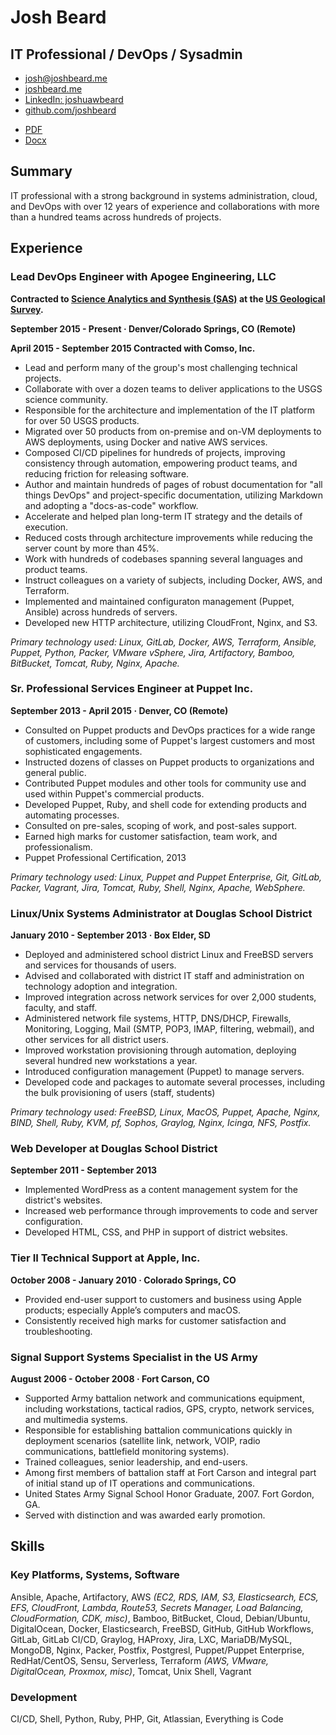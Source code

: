 <div id="heading" markdown="1">

<div id="name" markdown="1">

# Josh Beard

## IT Professional / DevOps / Sysadmin

</div>

<div id="contact_details" markdown="1">

* <i class="fas fa-fw fa-envelope"></i>[josh@joshbeard.me](mailto:josh@joshbeard.me)
* <i class="fas fa-globe-americas"></i>[joshbeard.me](https://joshbeard.me)
* <i class="fab fa-fw fa-linkedin"></i>[LinkedIn: joshuawbeard](https://www.linkedin.com/in/joshuawbeard/)
* <i class="fab fa-fw fa-github"></i>[github.com/joshbeard](https://github.com/joshbeard/)

<div id="other_formats" markdown="1">

* <i class="fas fa-fw fa-file-pdf"></i>[PDF](https://joshbeard.me/resume/Josh-Beard-Resume.pdf)
* <i class="fas fa-fw fa-file-word"></i>[Docx](https://joshbeard.me/resume/Josh-Beard-Resume.docx)

</div>


</div>

<div class="clear"></div>

</div>

<div id="resume_content" markdown="1">

<section markdown="1">

## Summary

<div class="section_content" markdown="1">

IT professional with a strong background in systems administration, cloud, and DevOps with over 12 years of experience and collaborations with more than a hundred teams across hundreds of projects.

</div>

<div class="clear"></div>

</section>

<section markdown="1">

## Experience

<div class="section_content" markdown="1">

<article class="job" markdown="1">

### Lead DevOps Engineer with Apogee Engineering, LLC

__Contracted to [Science Analytics and Synthesis (SAS)](https://www.usgs.gov/core-science-systems/science-analytics-and-synthesis/)
at the [US Geological Survey](https://www.usgs.gov/).__

__September 2015 - Present &middot; Denver/Colorado Springs, CO (Remote)__

__April 2015 - September 2015 Contracted with Comso, Inc.__

* Lead and perform many of the group's most challenging technical projects.
* Collaborate with over a dozen teams to deliver applications to the USGS science community.
* Responsible for the architecture and implementation of the IT platform for over 50 USGS products.
* Migrated over 50 products from on-premise and on-VM deployments to AWS deployments, using Docker and native AWS services.
* Composed CI/CD pipelines for hundreds of projects, improving consistency through automation, empowering product teams, and reducing friction for releasing software.
* Author and maintain hundreds of pages of robust documentation for "all things DevOps" and project-specific documentation, utilizing Markdown and adopting a "docs-as-code" workflow.
* Accelerate and helped plan long-term IT strategy and the details of execution.
* Reduced costs through architecture improvements while reducing the server count by more than 45%.
* Work with hundreds of codebases spanning several languages and product teams.
* Instruct colleagues on a variety of subjects, including Docker, AWS, and Terraform.
* Implemented and maintained configuraton management (Puppet, Ansible) across hundreds of servers.
* Developed new HTTP architecture, utilizing CloudFront, Nginx, and S3.

_Primary technology used: Linux, GitLab, Docker, AWS, Terraform, Ansible, Puppet,
Python, Packer, VMware vSphere, Jira, Artifactory, Bamboo, BitBucket, Tomcat,
Ruby, Nginx, Apache._

</article>

<article class="job" markdown="1">

### Sr. Professional Services Engineer at Puppet Inc.

__September 2013 - April 2015 &middot; Denver, CO (Remote)__

* Consulted on Puppet products and DevOps practices for a wide range of customers, including some of Puppet's largest customers and most sophisticated engagements.
* Instructed dozens of classes on Puppet products to organizations and general public.
* Contributed Puppet modules and other tools for community use and used within Puppet's commercial products.
* Developed Puppet, Ruby, and shell code for extending products and automating processes.
* Consulted on pre-sales, scoping of work, and post-sales support.
* Earned high marks for customer satisfaction, team work, and professionalism.
* Puppet Professional Certification, 2013

_Primary technology used: Linux, Puppet and Puppet Enterprise, Git, GitLab,
Packer, Vagrant, Jira, Tomcat, Ruby, Shell, Nginx, Apache, WebSphere._

</article>

<article class="job" markdown="1">

### Linux/Unix Systems Administrator at Douglas School District

__January 2010 - September 2013 &middot; Box Elder, SD__

* Deployed and administered school district Linux and FreeBSD servers and services for thousands of users.
* Advised and collaborated with district IT staff and administration on technology adoption and integration.
* Improved integration across network services for over 2,000 students, faculty, and staff.
* Administered network file systems, HTTP, DNS/DHCP, Firewalls, Monitoring, Logging, Mail (SMTP, POP3, IMAP, filtering, webmail), and other services for all district users.
* Improved workstation provisioning through automation, deploying several hundred new workstations a year.
* Introduced configuration management (Puppet) to manage servers.
* Developed code and packages to automate several processes, including the bulk provisioning of users (staff, students)

_Primary technology used: FreeBSD, Linux, MacOS, Puppet, Apache, Nginx, BIND,
Shell, Ruby, KVM, pf, Sophos, Graylog, Nginx, Icinga, NFS, Postfix._

</article>

<article class="job" markdown="1">

### Web Developer at Douglas School District

__September 2011 - September 2013__

* Implemented WordPress as a content management system for the district's websites.
* Increased web performance through improvements to code and server configuration.
* Developed HTML, CSS, and PHP in support of district websites.

</article>

<article class="job" markdown="1">

### Tier II Technical Support at Apple, Inc.

__October 2008 - January 2010 &middot; Colorado Springs, CO__

* Provided end-user support to customers and business using
Apple products; especially Apple’s computers and macOS.
* Consistently received high marks for customer satisfaction and troubleshooting.

</article>

<article class="job" markdown="1">

### Signal Support Systems Specialist in the US Army

__August 2006 - October 2008 &middot; Fort Carson, CO__

* Supported Army battalion network and communications equipment, including
  workstations, tactical radios, GPS, crypto, network services, and multimedia systems.
* Responsible for establishing battalion communications quickly in deployment scenarios (satellite
  link, network, VOIP, radio communications, battlefield monitoring systems).
* Trained colleagues, senior leadership, and end-users.
* Among first members of battalion staff at Fort Carson and integral part of initial stand up of IT operations and communications.
* United States Army Signal School Honor Graduate, 2007. Fort Gordon, GA.
* Served with distinction and was awarded early promotion.

</article>

</div>

<div class="clear"></div>

</section>

<section markdown="1">

## Skills

<div class="section_content" markdown="1">

### Key Platforms, Systems, Software

Ansible,
Apache,
Artifactory,
AWS *(EC2, RDS, IAM, S3, Elasticsearch, ECS, EFS, CloudFront, Lambda, Route53, Secrets Manager, Load Balancing, CloudFormation, CDK, misc)*,
Bamboo,
BitBucket,
Cloud,
Debian/Ubuntu,
DigitalOcean,
Docker,
Elasticsearch,
FreeBSD,
GitHub,
GitHub Workflows,
GitLab,
GitLab CI/CD,
Graylog,
HAProxy,
Jira,
LXC,
MariaDB/MySQL,
MongoDB,
Nginx,
Packer,
Postfix,
Postgresl,
Puppet/Puppet Enterprise,
RedHat/CentOS,
Sensu,
Serverless,
Terraform *(AWS, VMware, DigitalOcean, Proxmox, misc)*,
Tomcat,
Unix Shell,
Vagrant

### Development

CI/CD,
Shell,
Python,
Ruby,
PHP,
Git,
Atlassian,
Everything is Code

</div>

<div class="clear"></div>

</section>

</div>